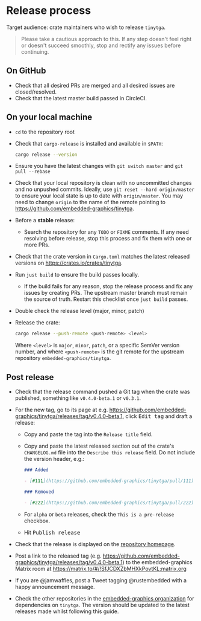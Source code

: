 # Release process

Target audience: crate maintainers who wish to release `tinytga`.

> Please take a cautious approach to this. If any step doesn't feel right or doesn't succeed smoothly, stop and rectify any issues before continuing.

## On GitHub

- Check that all desired PRs are merged and all desired issues are closed/resolved.
- Check that the latest master build passed in CircleCI.

## On your local machine

- `cd` to the repository root
- Check that `cargo-release` is installed and available in `$PATH`:

  ```bash
  cargo release --version
  ```

- Ensure you have the latest changes with `git switch master` and `git pull --rebase`
- Check that your local repository is clean with no uncommitted changes and no unpushed commits. Ideally, use `git reset --hard origin/master` to ensure your local state is up to date with `origin/master`. You may need to change `origin` to the name of the remote pointing to <https://github.com/embedded-graphics/tinytga>.
- Before a **stable** release:
  - Search the repository for any `TODO` or `FIXME` comments. If any need resolving before release, stop this process and fix them with one or more PRs.
- Check that the crate version in `Cargo.toml` matches the latest released versions on <https://crates.io/crates/tinytga>.
- Run `just build` to ensure the build passes locally.
  - If the build fails for any reason, stop the release process and fix any issues by creating PRs. The upstream master branch must remain the source of truth. Restart this checklist once `just build` passes.
- Double check the release level (major, minor, patch)
- Release the crate:

  ```bash
  cargo release --push-remote <push-remote> <level>
  ```

  Where `<level>` is `major`, `minor`, `patch`, or a specific SemVer version number, and where `<push-remote>` is the git remote for the upstream repository `embedded-graphics/tinytga`.

## Post release

- Check that the release command pushed a Git tag when the crate was published, something like `v0.4.0-beta.1` or `v0.3.1`.
- For the new tag, go to its page at e.g. <https://github.com/embedded-graphics/tinytga/releases/tag/v0.4.0-beta.1>, click <kbd>Edit tag</kbd> and draft a release:

  - Copy and paste the tag into the `Release title` field.
  - Copy and paste the latest released section out of the crate's `CHANGELOG.md` file into the `Describe this release` field. Do not include the version header, e.g.:

    ```markdown
    ### Added

    - [#111](https://github.com/embedded-graphics/tinytga/pull/111) Added something

    ### Removed

    - [#222](https://github.com/embedded-graphics/tinytga/pull/222) Removed a thing
    ```

  - For `alpha` or `beta` releases, check the `This is a pre-release` checkbox.
  - Hit <kbd>Publish release</kbd>

- Check that the release is displayed on the [repository homepage](https://github.com/embedded-graphics/tinytga).
- Post a link to the released tag (e.g. <https://github.com/embedded-graphics/tinytga/releases/tag/v0.4.0-beta.1>) to the embedded-graphics Matrix room at <https://matrix.to/#/!SfJCDXZbMHXkPovtKL:matrix.org>
- If you are @jamwaffles, post a Tweet tagging @rustembedded with a happy announcement message.

- Check the other repositories in the [embedded-graphics organization](https://github.com/embedded-graphics) for dependencies on `tinytga`. The version should be updated to the latest releases made whilst following this guide.
